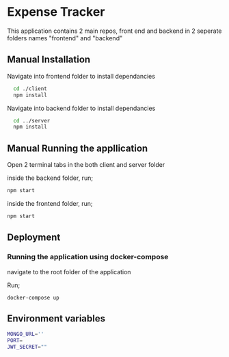 # Expense Tracker

This application contains 2 main repos, front end and backend in 2 seperate folders names "frontend" and "backend"

## Manual Installation

Navigate into frontend folder to install dependancies

```bash
  cd ./client
  npm install
```

Navigate into backend folder to install dependancies

```bash
  cd ../server
  npm install
```

## Manual Running the appllication

Open 2 terminal tabs in the both client and server folder

inside the backend folder, run;

```bash
npm start
```

inside the frontend folder, run;

```bash
npm start
```

## Deployment

### Running the application using docker-compose
navigate to the root folder of the application

Run;

```
docker-compose up
```

## Environment variables 

```bash
MONGO_URL=''
PORT=
JWT_SECRET=""
```